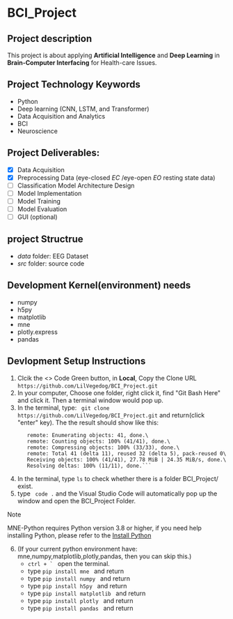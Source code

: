 # BCI_Project

## Project description
This project is about applying **Artificial Intelligence** and **Deep Learning** in **Brain-Computer Interfacing** for Health-care Issues.

## Project Technology Keywords
- Python
- Deep learning (CNN, LSTM, and Transformer)
- Data Acquisition and Analytics
- BCI
- Neuroscience

## Project Deliverables:
- [x]  Data Acquisition
- [x]  Preprocessing Data (eye-closed *EC* /eye-open *EO*  resting state data) 
- [ ]  Classification Model Architecture Design
- [ ]  Model Implementation
- [ ]  Model Training
- [ ]  Model Evaluation
- [ ]  GUI (optional)

## project Structrue
- *data* folder: EEG Dataset
- *src* folder: source code

## Development Kernel(environment) needs
- numpy
- h5py
- matplotlib
- mne
- plotly.express
- pandas

## Devlopment Setup Instructions
  1. Clcik the <> Code Green button, in **Local**, Copy the Clone URL ```https://github.com/LilVegedog/BCI_Project.git```
  2. In your computer, Choose one folder, right click it, find "Git Bash Here" and click it. Then a terminal window would pop up.
  3. In the terminal, type:
     ``` git clone https://github.com/LilVegedog/BCI_Project.git```
     and return(click "enter" key). The the result should show like this:
     ``` Cloning into 'BCI_Project'...\
        remote: Enumerating objects: 41, done.\
        remote: Counting objects: 100% (41/41), done.\
        remote: Compressing objects: 100% (33/33), done.\
        remote: Total 41 (delta 11), reused 32 (delta 5), pack-reused 0\
        Receiving objects: 100% (41/41), 27.78 MiB | 24.35 MiB/s, done.\
        Resolving deltas: 100% (11/11), done.```
  4. In the terminal, type  ``` ls ``` to check whether there is a folder BCI_Project/ exist.
  5. type ``` code .``` and the Visual Studio Code will automatically pop up the window and open the BCI_Project Folder.
     
> [!NOTE]  
> MNE-Python requires Python version 3.8 or higher, if you need help installing Python, please refer to the [Install Python](https://pip.pypa.io/en/stable/installation/)

6. (If your current python environment have: mne,numpy,matplotlib,plotly,pandas, then you can skip this.)
     - ```ctrl + ` ``` open the terminal.
     - type ```pip install mne ``` and return
     - type ```pip install numpy ``` and return
     - type ```pip install h5py ``` and return
     - type ```pip install matplotlib ``` and return
     - type ```pip install plotly ``` and return
     - type ```pip install pandas ``` and return
  
